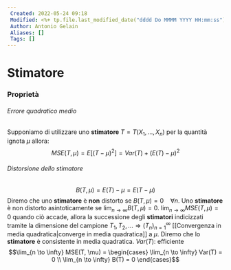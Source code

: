 ```yaml
---
 Created: 2022-05-24 09:18
 Modified: <%+ tp.file.last_modified_date("dddd Do MMMM YYYY HH:mm:ss") %>
 Author: Antonio Gelain
 Aliases: []
 Tags: []
---
```


# Stimatore


### Proprietà
###### Errore quadratico medio
Supponiamo di utilizzare uno **stimatore** $T = T(X_{1}, ..., X_{n})$ per la quantità ignota $\mu$ allora:
$$MSE(T,\mu)= E[(T - \mu)^{2}] = Var(T) + (E(T) - \mu)^{2}$$
###### Distorsione dello stimatore
$$B(T, \mu) = E(T) - \mu= E(T - \mu)$$
Diremo che uno **stimatore** è **non** distorto se $B(T, \mu) = 0\ \ \ \ \forall n$.
Uno **stimatore** è non distorto asintoticamente se $\lim_{n \to \infty} B(T, \mu) = 0$.
$\lim_{n \to \infty} MSE(T, \mu) = 0$ quando ciò accade, allora la successione degli **stimatori** indicizzati tramite la dimensione del campione $T_{1}, T_{2}, ... \Rightarrow (T_{n})^{\infty}_{n=1}$ [[Convergenza in media quadratica|converge in media quadratica]] a $\mu$.
Diremo che lo **stimatore** è consistente in media quadratica.
$Var(T)$: efficiente
$$\lim_{n \to \infty} MSE(T, \mu) = \begin{cases} \lim_{n \to \infty} Var(T) = 0 \\
\lim_{n \to \infty} B(T) = 0 \end{cases}$$